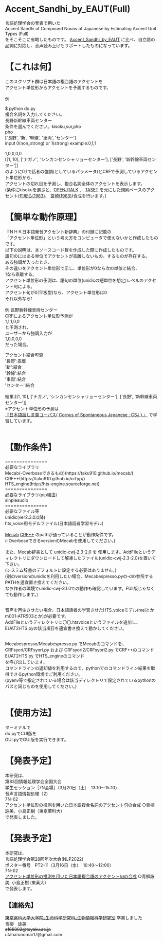<h1>Accent_Sandhi_by_EAUT(Full)</h1>
言語処理学会の発表で用いた<br>
Accent Sandhi of Compound Nouns of Japanese by Estimating Accent Unit Types (Full)<br>
をそこそこに省略したものです。
<a href= "https://github.com/Harunouta/Accent_Sandhi_by_EAUT" >Accent_Sandhi_by_EAUT</a>
に比べ、自立語の品詞に対応し、音声読み上げもサポートしたものになっています。
<h1>【これは何】</h1>
このスクリプト群は日本語の複合語のアクセントを<br>
アクセント単位形からアクセントを予測するものです。<br>
<br>
例:<br>

$ python do.py<br>
複合名詞を入力してください。<br>
長野新幹線車両センター<br>
条件を選んでください。kisoku,sur,pho<br>
pho<br>
['長野', '新', '幹線', '車両', 'センター']<br>
input 0(non_strong) or 1(strong) example:0,1,1<br>
<br>
1,0,0,0,0<br>
[[1, 10], ['ナガノ', 'シンカンセンシャリョーセンター'], ['長野', '新幹線車両センター']]
<br>
のように0,1で話者の強調(としているパラメータ)とCRFで予測しているアクセント単位形から、<br>
アクセントの切れ目を予測し、複合名詞全体のアクセントを表示します。<br>
(条件にkisokuを選ぶと、<a href= "http://open-jtalk.sourceforge.net" >OPENJTALK</a>
、
<a href= "https://sites.google.com/site/suzukimasayuki/accent" >TASET</a>
を元にした規則ベースのアクセント(<a href= "https://search.ieice.org/bin/summary.php?id=j66-d_7_849" >匂坂ら(1983)</a>、
<a href= "http://id.nii.ac.jp/1001/00015881/" >宮崎(1983)</a>)合成を行います。)
<br>
<h1>【簡単な動作原理】</h1>
『ＮＨＫ日本語発音アクセント新辞典』の付録に記載の<br>
「アクセント単位形」という考え方をコンピュータで使えないかと作成したものです。
<br>
以下の説明は、本ソースコード群を作成した際に作成したものです。
<br>
語句のにはある単位でアクセントが乖離しないもの、するものが存在する。<br>
ある強調が入ったとき、<br>
その違いをアクセント単位形で示し、単位形が0なら次の単位と結合、<br>
1なら乖離する。<br>
アクセント単位形の予測は、語句の単位(unidicの短単位を想定)レベルのアクセント句による。<br>
アクセント句が0(平板型)なら、アクセント単位形は0<br>
それ以外なら1<br>
<br>
例:長野新幹線車両センター<br>
CRFによるアクセント単位形予測が<br>
1,1,1,0,0<br>
と予測され、<br>
ユーザーから強調入力が<br>
1,0,0,0,0<br>
だった場合。<br>

アクセント結合可否<br>
'長野':乖離<br>
'新':結合<br>
'幹線':結合<br>
'車両':結合<br>
'センター':結合<br>
<br>
結果:[[1, 10], ['ナガノ', 'シンカンセンシャリョーセンター'], ['長野', '新幹線車両センター']]
<br>
※アクセント単位形の予測は<br>
<a href= "https://pj.ninjal.ac.jp/corpus_center/csj/" >『日本語話し言葉コーパス( Corpus of Spontaneous Japanese : CSJ ) 』</a>
で学習しています。
<br>
<br>
<h1>【動作条件】</h1>
===============<br>
必要なライブラリ<br>
Mecab(-Overboseできるもの)(https://taku910.github.io/mecab/)<br>
CRF++(https://taku910.github.io/crfpp/)<br>
HTS_engine(http://hts-engine.sourceforge.net)<br>
===============<br>
必要なライブラリ(pip経由)<br>
sinpleaudio<br>
===============<br>
必要なファイル等<br>
unidic(ver2.3.0以降)<br>
hts_voice用モデルファイル(日本語話者学習モデル)<br>
<br>
<a href= "https://taku910.github.io/mecab/" >Mecab</a>
<a href= "https://taku910.github.io/crfpp/" >CRF++</a>
のpathが通っていることが動作条件です。<br>
(-OverboseできるversionのMecabを使用してください。)<br>
<br>
また、Mecab辞書として
<a href= "https://unidic.ninjal.ac.jp/download#unidic_bccwj" >unidic-cwj-2.3-2.0</a> 
を
使用します。AddFileというディレクトリにダウンロードして解凍したファイル(unidic-cwj-2.3-2.0)を置いて下さい。
<br>
(システム辞書のデフォルトに設定する必要はありません。)<br>
(別のversionのunidicを利用したい場合、Mecabespresso.pyの-dの参照するPATHを適宜置き換えてください。<br>
なお作者の環境でunidic-cwj-3.1.0での動作も確認しています。FUll版じゃなくても動作します。)<br>
<br>

音声を再生させたい場合、日本語話者の学習させたHTS_voiceモデル(meiとかm001-ATR503とか)が必要です。<br>
AddFileというディレクトリに〇〇.htsvoiceというファイルを追加し、<br>
EUAT2HTS.pyの該当項目を適宜書き換えて動かしてください。<br>

<br>
Mecabespresso/Mecabespresso.py でMecabのコマンドを、<br>
CRFsyori/CRFsyori.py および CRFsyori2/CRFsyori2.py でCRF++のコマンド<br>
EUAT2HTS.py でHTS_engineのコマンド<br>
を呼び出しています。<br>
コマンドラインの返却値を利用するので、pythonでのコマンドライン結果を取得できるpython環境でご利用ください。<br>
(pyenv等で指定されている場合は該当ディレクトリで設定されているpythonのパスと同じものを使用してください。)<br>
<br>
<h1>【使用方法】</h1>
ターミナルで<br>
do.pyでCUI版を<br>
GUI.pyでGUI版を実行できます。<br>

<h1>【発表予定】</h1>
本研究は、<br>
第83回情報処理学会全国大会<br>
学生セッション［7N会場］（3月20日（土）　13:10〜15:10）<br>
音声言語情報処理（2）<br>
7N-02<br>
<a href= "https://www.gakkai-web.net/gakkai/ipsj/83/program83.html#t4" >アクセント単位形の推測を用いた日本語複合名詞のアクセント句の合成</a>
○青柳詠美，小島正樹（東京薬科大）<br>
で発表しました。
<br>

<h1>【発表予定】</h1>
本研究は、<br>
言語処理学会第28回年次大会(NLP2022)<br>
ポスター番号　PT2-11（3月16日（水）　10:40〜12:00）<br>
7N-02<br>
<a href= "https://www.anlp.jp/nlp2022/program.html#PT2-11" >アクセント単位形の推測を用いた日本語複合語のアクセント句の合成</a>
○青柳詠美, 小島正樹 (東薬大）<br>
で発表します。
<br>

<h2>【連絡先】</h2>
<s><a href= "https://logos.ls.toyaku.ac.jp/~bioinfo/" >東京薬科大学大学院_生命科学研究科_生物情報科学研究室</a></s> 卒業しました<br>
青柳　詠美<br>
<s>s168002@toyaku.ac.jp</s><br>
utaharunomar17@gmail.com
